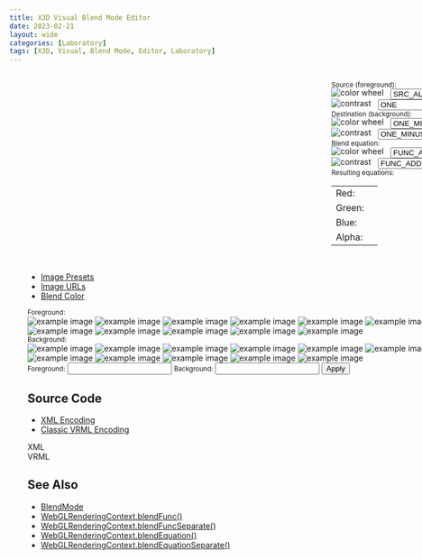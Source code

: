 ```yaml
---
title: X3D Visual Blend Mode Editor
date: 2023-02-21
layout: wide
categories: [Laboratory]
tags: [X3D, Visual, Blend Mode, Editor, Laboratory]
---
```

<style>
/* Viewer */
.viewer {
   padding: 1rem 2rem;
   width: 100vw;
}

.viewer-row {
   display: flex;
   width: calc(100vw - 6rem);
}

.viewer-column-70 {
   flex: 70%;
   height: 100%;
}

.viewer-column-30 {
   flex: 30%;
   height: 100%;
   padding-left: 2rem;
   white-space: nowrap;
}

img.icon {
   position: relative;
   top: -2px;
}

select.select {
   display: inline-block;
   margin-left: 0.5rem;
   width: auto;
}
</style>

<link rel="stylesheet" type="text/css" href="https://cdn.jsdelivr.net/gh/cferdinandi/tabby@12.0.0/dist/css/tabby-ui.min.css">
<script defer src="https://cdn.jsdelivr.net/gh/cferdinandi/tabby@12.0.0/dist/js/tabby.polyfills.min.js"></script>

<link rel="stylesheet" href="/x_ite/assets/laboratory/blend-mode/style.css">
<script type="module" src="/x_ite/assets/laboratory/blend-mode/blend-mode.mjs"></script>

<div class="viewer">
<div class="viewer-row">
   <div class="viewer-column-70">
      <x3d-canvas class="blend-mode checkerboard" src="/x_ite/assets/laboratory/blend-mode/blend-mode.x3d" splashScreen="false"></x3d-canvas>
   </div>
   <div class="viewer-column-30">
      <small class="small">Source (foreground):</small>
      <br>
      <img class="icon" alt="color wheel" src="/x_ite/assets/laboratory/blend-mode/assets/color-wheel.png">
      <select id="source-color" class="select">
         <option>ZERO</option>
         <option>ONE</option>
         <option>SRC_COLOR</option>
         <option>ONE_MINUS_SRC_COLOR</option>
         <option>DST_COLOR</option>
         <option>ONE_MINUS_DST_COLOR</option>
         <option selected="selected">SRC_ALPHA</option>
         <option>ONE_MINUS_SRC_ALPHA</option>
         <option>DST_ALPHA</option>
         <option>ONE_MINUS_DST_ALPHA</option>
         <option>SRC_ALPHA_SATURATE</option>
         <option>CONSTANT_COLOR</option>
         <option>ONE_MINUS_CONSTANT_COLOR</option>
         <option>CONSTANT_ALPHA</option>
         <option>ONE_MINUS_CONSTANT_ALPHA</option>
      </select>
      <br>
      <img class="icon" alt="contrast" src="/x_ite/assets/laboratory/blend-mode/assets/contrast.png">
      <select id="source-alpha" class="select">
         <option>ZERO</option>
         <option selected="selected">ONE</option>
         <option>SRC_COLOR</option>
         <option>ONE_MINUS_SRC_COLOR</option>
         <option>DST_COLOR</option>
         <option>ONE_MINUS_DST_COLOR</option>
         <option>SRC_ALPHA</option>
         <option>ONE_MINUS_SRC_ALPHA</option>
         <option>DST_ALPHA</option>
         <option>ONE_MINUS_DST_ALPHA</option>
         <option>SRC_ALPHA_SATURATE</option>
         <option>CONSTANT_COLOR</option>
         <option>ONE_MINUS_CONSTANT_COLOR</option>
         <option>CONSTANT_ALPHA</option>
         <option>ONE_MINUS_CONSTANT_ALPHA</option>
      </select>
      <br>
      <small class="small">Destination (background):</small>
      <br>
      <img class="icon" alt="color wheel" src="/x_ite/assets/laboratory/blend-mode/assets/color-wheel.png">
      <select id="destination-color" class="select">
         <option>ZERO</option><option>ONE</option>
         <option>SRC_COLOR</option>
         <option>ONE_MINUS_SRC_COLOR</option>
         <option>DST_COLOR</option>
         <option>ONE_MINUS_DST_COLOR</option>
         <option>SRC_ALPHA</option>
         <option selected="selected">ONE_MINUS_SRC_ALPHA</option>
         <option>DST_ALPHA</option>
         <option>ONE_MINUS_DST_ALPHA</option>
         <option>SRC_ALPHA_SATURATE</option>
         <option>CONSTANT_COLOR</option>
         <option>ONE_MINUS_CONSTANT_COLOR</option>
         <option>CONSTANT_ALPHA</option>
         <option>ONE_MINUS_CONSTANT_ALPHA</option>
      </select>
      <br>
      <img class="icon" alt="contrast" src="/x_ite/assets/laboratory/blend-mode/assets/contrast.png">
      <select id="destination-alpha" class="select">
         <option>ZERO</option>
         <option>ONE</option>
         <option>SRC_COLOR</option>
         <option>ONE_MINUS_SRC_COLOR</option>
         <option>DST_COLOR</option>
         <option>ONE_MINUS_DST_COLOR</option>
         <option>SRC_ALPHA</option>
         <option selected="selected">ONE_MINUS_SRC_ALPHA</option>
         <option>DST_ALPHA</option>
         <option>ONE_MINUS_DST_ALPHA</option>
         <option>SRC_ALPHA_SATURATE</option>
         <option>CONSTANT_COLOR</option>
         <option>ONE_MINUS_CONSTANT_COLOR</option>
         <option>CONSTANT_ALPHA</option>
         <option>ONE_MINUS_CONSTANT_ALPHA</option>
      </select>
      <br>
      <small class="small">Blend equation:</small>
      <br>
      <img class="icon" alt="color wheel" src="/x_ite/assets/laboratory/blend-mode/assets/color-wheel.png">
      <select id="equation-color" class="select">
         <option selected="selected">FUNC_ADD</option>
         <option>FUNC_SUBTRACT</option>
         <option>FUNC_REVERSE_SUBTRACT</option>
         <option>MIN</option><option>MAX</option>
      </select>
      <br>
      <img class="icon" alt="contrast" src="/x_ite/assets/laboratory/blend-mode/assets/contrast.png">
      <select id="equation-alpha" class="select">
         <option selected="selected">FUNC_ADD</option>
         <option>FUNC_SUBTRACT</option>
         <option>FUNC_REVERSE_SUBTRACT</option>
         <option>MIN</option>
         <option>MAX</option>
      </select>
      <br>
      <small class="small">Resulting equations:</small>
      <table>
         <tbody>
            <tr class="red">
               <td>Red:</td>
               <td id="red-equation"></td>
            </tr>
            <tr class="green">
               <td>Green:</td>
               <td id="green-equation"></td>
            </tr><tr class="blue">
               <td>Blue:</td><td id="blue-equation"></td>
            </tr>
            <tr>
               <td>Alpha:</td><td id="alpha-equation"></td>
            </tr>
         </tbody>
      </table>
   </div>
</div>

<br>

<ul data-image-presets-tabs>
	<li><a data-tabby-default href="#preset-images">Image Presets</a></li>
	<li><a href="#image-urls">Image URLs</a></li>
	<li><a href="#blend-color">Blend Color</a></li>
</ul>

<div id="preset-images">
   <small class="small">Foreground:</small>
   <div id="foreground-images">
      <img alt="example image" src="/x_ite/assets/laboratory/blend-mode/assets/images/lena.png">
      <img alt="example image" src="/x_ite/assets/laboratory/blend-mode/assets/images/earth.png">
      <img alt="example image" src="/x_ite/assets/laboratory/blend-mode/assets/images/panther.png">
      <img alt="example image" src="/x_ite/assets/laboratory/blend-mode/assets/images/flower.png">
      <img alt="example image" src="/x_ite/assets/laboratory/blend-mode/assets/images/cloud.png">
      <img alt="example image" src="/x_ite/assets/laboratory/blend-mode/assets/images/forest.png">
      <img alt="example image" src="/x_ite/assets/laboratory/blend-mode/assets/images/city.png">
      <img alt="example image" src="/x_ite/assets/laboratory/blend-mode/assets/images/death-star.png">
      <img alt="example image" src="/x_ite/assets/laboratory/blend-mode/assets/images/colors.png">
      <img alt="example image" src="/x_ite/assets/laboratory/blend-mode/assets/images/golden-gate-bridge.jpeg">
      <img alt="example image" src="/x_ite/assets/laboratory/blend-mode/assets/images/water.jpeg">
      <img alt="example image" src="/x_ite/assets/laboratory/blend-mode/assets/images/sunset.jpeg">
      <img alt="example image" src="/x_ite/assets/laboratory/blend-mode/assets/images/night-sky.jpeg">
   </div>
   <small class="small">Background:</small>
   <div id="background-images">
      <img alt="example image" src="/x_ite/assets/laboratory/blend-mode/assets/images/lena.png">
      <img alt="example image" src="/x_ite/assets/laboratory/blend-mode/assets/images/earth.png">
      <img alt="example image" src="/x_ite/assets/laboratory/blend-mode/assets/images/panther.png">
      <img alt="example image" src="/x_ite/assets/laboratory/blend-mode/assets/images/flower.png">
      <img alt="example image" src="/x_ite/assets/laboratory/blend-mode/assets/images/cloud.png">
      <img alt="example image" src="/x_ite/assets/laboratory/blend-mode/assets/images/forest.png">
      <img alt="example image" src="/x_ite/assets/laboratory/blend-mode/assets/images/city.png">
      <img alt="example image" src="/x_ite/assets/laboratory/blend-mode/assets/images/death-star.png">
      <img alt="example image" src="/x_ite/assets/laboratory/blend-mode/assets/images/colors.png">
      <img alt="example image" src="/x_ite/assets/laboratory/blend-mode/assets/images/lake.jpeg">
      <img alt="example image" src="/x_ite/assets/laboratory/blend-mode/assets/images/desktop.jpeg">
      <img alt="example image" src="/x_ite/assets/laboratory/blend-mode/assets/images/city-night.jpeg">
      <img alt="example image" src="/x_ite/assets/laboratory/blend-mode/assets/images/castle.jpeg">
   </div>
</div>
<div id="image-urls">
   <small class="small">Foreground:</small>
   <input class="url" id="foreground-url" type="text">
   <small class="small">Background:</small>
   <input class="url" id="background-url" type="text">
   <button id="change-urls">Apply</button>
</div>
<div id="blend-color">
   <div class="color checkerboard"></div>
   <div class="color" style="background: #ffffff;"></div>
   <div class="color" style="background: #000000;"></div>
   <div class="color" style="background: #ff0000;"></div>
   <div class="color" style="background: #00ff00;"></div>
   <div class="color" style="background: #0000ff;"></div>
   <div class="color" style="background: #00ffff;"></div>
   <div class="color" style="background: #ff00ff;"></div>
   <div class="color" style="background: #ffff00;"></div>
   <div class="color" style="background: #E77557;"></div>
   <div class="color" style="background: #E7508B;"></div>
   <div class="color" style="background: #8674E7;"></div>
   <div class="color" style="background: #76E7B3;"></div>
</div>

<h2>Source Code</h2>

<ul data-encoding-tabs>
	<li><a data-tabby-default href="#xml-encoding">XML Encoding</a></li>
	<li><a href="#vrml-encoding">Classic VRML Encoding</a></li>
</ul>

<div id="xml-encoding"><div id="XML">XML</div></div>
<div id="vrml-encoding"><div id="VRML">VRML</div></div>

<h2>See Also</h2>
<ul>
   <li><a href="../../components/x-ite/blendmode/">BlendMode</a></li>
   <li><a href="https://developer.mozilla.org/en-US/docs/Web/API/WebGLRenderingContext/blendFunc">WebGLRenderingContext.blendFunc()</a></li>
   <li><a href="https://developer.mozilla.org/en-US/docs/Web/API/WebGLRenderingContext/blendFuncSeparate">WebGLRenderingContext.blendFuncSeparate()</a></li>
   <li><a href="https://developer.mozilla.org/en-US/docs/Web/API/WebGLRenderingContext/blendEquation">WebGLRenderingContext.blendEquation()</a></li>
   <li><a href="https://developer.mozilla.org/en-US/docs/Web/API/WebGLRenderingContext/blendEquationSeparate">WebGLRenderingContext.blendEquationSeparate()</a></li>
</ul>

<script type="module">
new Tabby ("[data-image-presets-tabs]");
new Tabby ("[data-encoding-tabs]");
</script>
</div>
